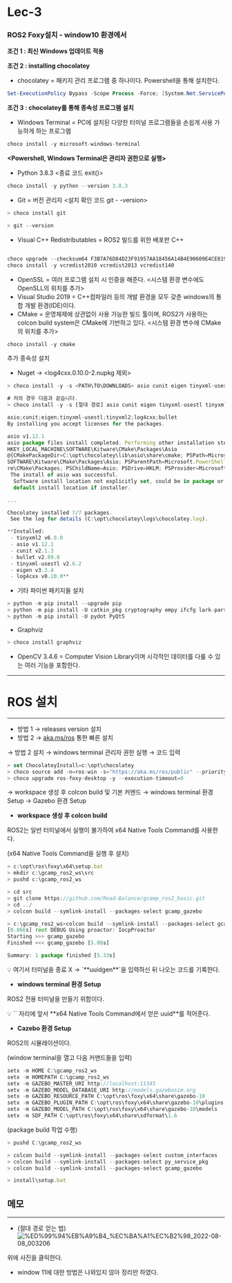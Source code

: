 # Lec-3

### ROS2 Foxy설치 - window10 환경에서

**조건 1 : 최신 Windows 업데이트 적용**

**조건 2 : installing chocolatey**

- chocolatey = 패키지 관리 프로그램 중 하나이다. Powershell을 통해 설치한다.

```powershell
Set-ExecutionPolicy Bypass -Scope Process -Force; [System.Net.ServicePointManager]::SecurityProtocol = [System.Net.ServicePointManager]::SecurityProtocol -bor 3072; iex ((New-Object System.Net.WebClient).DownloadString('https://community.chocolatey.org/install.ps1'))
```

**조건 3 : chocolatey를 통해 종속성 프로그램 설치**

- Windows Terminal = PC에 설치된 다양한 터미널 프로그램들을 손쉽게 사용 가능하게 하는 프로그램

```jsx
choco install -y microsoft-windows-terminal
```

**<Powershell, Windows Terminal은 관리자 권한으로 실행>**

- Python 3.8.3 <종료 코드 exit()>

```powershell
choco install -y python --version 3.8.3
```

- Git = 버전 관리자 <설치 확인 코드 git - -version>

```jsx
> choco install git

> git --version
```

- Visual C++ Redistributables = ROS2 빌드를 위한 배포판 C++

```powershell

choco upgrade --checksum64 F3B7A76D84D23F91957AA18456A14B4E90609E4CE8194C5653384ED38DADA6F3 --checksum 99DCE3C841CC6028560830F7866C9CE2928C98CF3256892EF8E6CF755147B0D8 vcredist2010
choco install -y vcredist2010 vcredist2013 vcredist140
```

- OpenSSL = 여러 프로그램 설치 시 인증을 해준다. <시스템 환경 변수에도 OpenSLL의 위치를 추가>
- Visual Studio 2019 = C++컴파일러 등의 개발 환경을 모두 갖춘 windows의 통합 개발 환경(IDE)이다.
- CMake = 운영체제에 상관없이 사용 가능한 빌드 툴이며, ROS2가 사용하는 colcon build system은 CMake에 기반하고 있다. <시스템 환경 변수에 CMake의 위치를 추가>

```jsx
choco install -y cmake
```

추가 종속성 설치

- Nuget → <log4cxx.0.10.0-2.nupkg 제외>

```jsx
> choco install -y -s <PATH\TO\DOWNLOADS> asio cunit eigen tinyxml-usestl tinyxml2 log4cxx bullet

# 저의 경우 다음과 같습니다.
> choco install -y -s [절대 경로] asio cunit eigen tinyxml-usestl tinyxml2 log4cxx bullet

asio;cunit;eigen;tinyxml-usestl;tinyxml2;log4cxx;bullet
By installing you accept licenses for the packages.

asio v1.12.1
asio package files install completed. Performing other installation steps.
HKEY_LOCAL_MACHINE\SOFTWARE\Kitware\CMake\Packages\Asio
@{CMakePackageDir=C:\opt\chocolatey\lib\asio\share\cmake; PSPath=Microsoft.PowerShell.Core\Registry::HKEY_LOCAL_MACHINE\
SOFTWARE\Kitware\CMake\Packages\Asio; PSParentPath=Microsoft.PowerShell.Core\Registry::HKEY_LOCAL_MACHINE\SOFTWARE\Kitwa
re\CMake\Packages; PSChildName=Asio; PSDrive=HKLM; PSProvider=Microsoft.PowerShell.Core\Registry}
 The install of asio was successful.
  Software install location not explicitly set, could be in package or
  default install location if installer.

...

Chocolatey installed 7/7 packages.
 See the log for details (C:\opt\chocolatey\logs\chocolatey.log).

**Installed:
 - tinyxml2 v6.0.0
 - asio v1.12.1
 - cunit v2.1.3
 - bullet v2.89.0
 - tinyxml-usestl v2.6.2
 - eigen v3.3.4
 - log4cxx v0.10.0**
```

- 기타 파이썬 패키지들 설치

```jsx
> python -m pip install --upgrade pip
> python -m pip install -U catkin_pkg cryptography empy ifcfg lark-parser lxml netifaces numpy opencv-python pyparsing pyyaml setuptools rosdistro
> python -m pip install -U pydot PyQt5
```

- Graphviz

```jsx
> choco install graphviz
```

- OpenCV 3.4.6 = Computer Vision Library이며 시각적인 데이터를 다룰 수 있는 여러 기능을 포함한다.

---

# ROS 설치

---

- 방법 1 → releases version 설치
- 방법 2 → [aka.ms/ros](http://aka.ms/ros) 통한 빠른 설치

→ 방법 2 설치 → windows terminal 관리자 권한 실행 → 코드 입력

```jsx
> set ChocolateyInstall=c:\opt\chocolatey
> choco source add -n=ros-win -s="https://aka.ms/ros/public" --priority=1
> choco upgrade ros-foxy-desktop -y --execution-timeout=0
```

→ workspace 생성 후 colcon build 및 기본 커멘드 → windows terminal 환경 Setup → Gazebo 환경 Setup

- **workspace 생성 후 colcon build**

ROS2는 일반 터미널에서 실행이 불가하여 x64 Native Tools Command를 사용한다.

(x64 Native Tools Command을 실행 후 설치)

```jsx
> c:\opt\ros\foxy\x64\setup.bat
> mkdir c:\gcamp_ros2_ws\src
> pushd c:\gcamp_ros2_ws

> cd src
> git clone https://github.com/Road-Balance/gcamp_ros2_basic.git
> cd ../
> colcon build --symlink-install --packages-select gcamp_gazebo

> c:\gcamp_ros2_ws>colcon build --symlink-install --packages-select gcamp_gazebo
[0.866s] root DEBUG Using proactor: IocpProactor
Starting >>> gcamp_gazebo
Finished <<< gcamp_gazebo [5.08s]

Summary: 1 package finished [5.33s]
```

<aside>
💡 여기서 터미널을 종료 X → `**uuidgen**`을 입력하신 뒤 나오는 코드를 기록한다.

</aside>

- **windows terminal 환경 Setup**

ROS2 전용 터미널을 만들기 위함이다.

<aside>
💡 `<your-uuid>` 자리에 앞서 **x64 Native Tools Command에서 얻은 uuid**를 적어준다.

</aside>

- **Cazebo 환경 Setup**

ROS2의 시뮬레이션이다.

(window terminal을 열고 다음 커맨드들을 입력)

```jsx
setx -m HOME C:\gcamp_ros2_ws
setx -m HOMEPATH C:\gcamp_ros2_ws
setx -m GAZEBO_MASTER_URI http://localhost:11345
setx -m GAZEBO_MODEL_DATABASE_URI http://models.gazebosim.org
setx -m GAZEBO_RESOURCE_PATH C:\opt\ros\foxy\x64\share\gazebo-10
setx -m GAZEBO_PLUGIN_PATH C:\opt\ros\foxy\x64\share\gazebo-10\plugins
setx -m GAZEBO_MODEL_PATH C:\opt\ros\foxy\x64\share\gazebo-10\models
setx -m SDF_PATH C:\opt\ros\foxy\x64\share\sdformat\1.6
```

(package build 작업 수행)

```jsx
> pushd C:\gcamp_ros2_ws

> colcon build --symlink-install --packages-select custom_interfaces
> colcon build --symlink-install --packages-select py_service_pkg
> colcon build --symlink-install --packages-select gcamp_gazebo

> install\setup.bat
```

## 메모

---

- (절대 경로 얻는 법)
![%ED%99%94%EB%A9%B4_%EC%BA%A1%EC%B2%98_2022-08-08_003206](https://user-images.githubusercontent.com/82068871/185958939-dfa88dff-dd8b-4b1c-b8fa-0ccc5d9b4a40.png)


위에 사진을 클릭한다.

- window 11에 대한 방법은 나와있지 않아 정리만 하였다.
